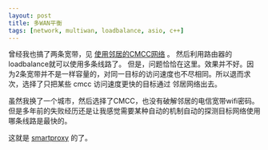 ```yaml
---
layout: post
title: 多WAN平衡
tags: [network, multiwan, loadbalance, asio, c++]
---
```


曾经我也搞了两条宽带，见 [使用邻居的CMCC网络](/2016/12/07/use-neighbor-CMCC.html) 。
然后利用路由器的loadbalance就可以使用多条线路了。
但是，问题恰恰在这里。效果并不好。因为2条宽带并不是一样容量的，对同一目标的访问速度也不尽相同。所以退而求次，选择了只把某些 cmcc 访问速度更快的目标通过 邻居网络出去。

虽然我换了一个城市，然后选择了CMCC，也没有破解邻居的电信宽带wifi密码。但是多年前的失败经历还是让我感觉需要某种自动的机制自动的探测目标网络使用哪条线路是最快的。

这就是 [smartproxy](https://github.com/microcai/smartproxy) 的了。





